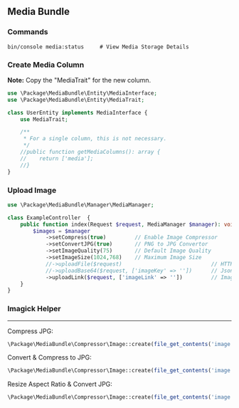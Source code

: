 ## Media Bundle

### Commands
```shell
bin/console media:status     # View Media Storage Details
```

### Create Media Column
__Note:__ Copy the "MediaTrait" for the new column.

```php
use \Package\MediaBundle\Entity\MediaInterface;
use \Package\MediaBundle\Entity\MediaTrait;

class UserEntity implements MediaInterface {
    use MediaTrait;

    /**
     * For a single column, this is not necessary.
     */
    //public function getMediaColumns(): array {
    //    return ['media'];
    //}
}
```

### Upload Image
```php
use \Package\MediaBundle\Manager\MediaManager;

class ExampleController  {
    public function index(Request $request, MediaManager $manager): void {
        $images = $manager
            ->setCompress(true)         // Enable Image Compressor
            ->setConvertJPG(true)       // PNG to JPG Convertor
            ->setImageQuality(75)       // Default Image Quality
            ->setImageSize(1024,768)    // Maximum Image Size
            //->uploadFile($request)                            // HTTP File Upload
            //->uploadBase64($request, ['imageKey' => ''])      // Json Base64 Image Upload
            ->uploadLink($request, ['imageLink' => ''])         // Image Link Upload
    }
}
```

### Imagick Helper

---

Compress JPG:

```php
\Package\MediaBundle\Compressor\Image::create(file_get_contents('image.jpg'))->save('save_path.jpg', 'jpg', 75);
```

Convert & Compress to JPG:

```php
\Package\MediaBundle\Compressor\Image::create(file_get_contents('image.png'))->save('save_path.jpg', 'jpg', 75);
```

Resize Aspect Ratio & Convert JPG:

```php
\Package\MediaBundle\Compressor\Image::create(file_get_contents('image.png'))->resize(100, 100)->output('jpg', 75);
```
